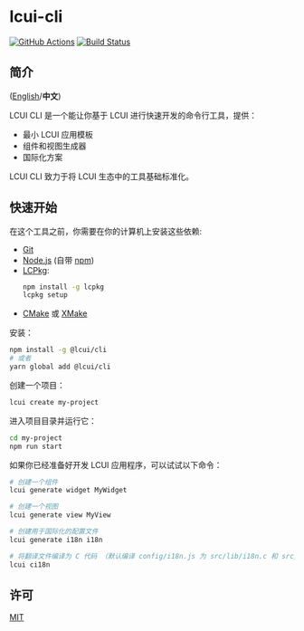 # lcui-cli

[![GitHub Actions](https://github.com/lc-ui/lcui-cli/workflows/Node.js%20CI/badge.svg)](https://github.com/lc-ui/lcui-cli/actions)
[![Build Status](https://travis-ci.org/lc-ui/lcui-cli.svg?branch=master)](https://travis-ci.org/lc-ui/lcui-cli)

## 简介

([English](README.md)/**中文**)

LCUI CLI 是一个能让你基于 LCUI 进行快速开发的命令行工具，提供：

- 最小 LCUI 应用模板
- 组件和视图生成器
- 国际化方案

LCUI CLI 致力于将 LCUI 生态中的工具基础标准化。

## 快速开始

在这个工具之前，你需要在你的计算机上安装这些依赖:

- [Git](https://git-scm.com)
- [Node.js](https://nodejs.org/en/download/) (自带 [npm](http://npmjs.com))
- [LCPkg](https://github.com/lc-soft/lcpkg):
    ```bash
    npm install -g lcpkg
    lcpkg setup
    ```
- [CMake](https://cmake.org/) 或 [XMake](https://xmake.io/)

安装：

``` bash
npm install -g @lcui/cli
# 或者
yarn global add @lcui/cli
```

创建一个项目：

``` bash
lcui create my-project
```

进入项目目录并运行它：

``` bash
cd my-project
npm run start
```

如果你已经准备好开发 LCUI 应用程序，可以试试以下命令：

``` bash
# 创建一个组件
lcui generate widget MyWidget

# 创建一个视图
lcui generate view MyView

# 创建用于国际化的配置文件
lcui generate i18n i18n

# 将翻译文件编译为 C 代码 （默认编译 config/i18n.js 为 src/lib/i18n.c 和 src/lib/i18n.h）
lcui ci18n
```

## 许可

[MIT](LICENSE)
